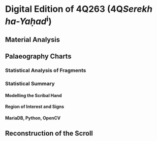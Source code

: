 # Digital Edition of 4Q263 (4Q<i>Serekh ha-Yaḥad</i><sup>i</sup>)

## Material Analysis

## Palaeography Charts

### Statistical Analysis of Fragments

### Statistical Summary

#### Modelling the Scribal Hand

#### Region of Interest and Signs

#### MariaDB, Python, OpenCV

## Reconstruction of the Scroll
